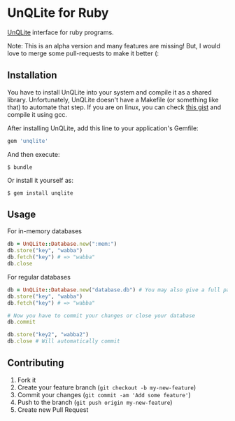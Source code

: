 # UnQLite for Ruby

[UnQLite](http://www.unqlite.org/) interface for ruby programs.

Note: This is an alpha version and many features are missing! But,
I would love to merge some pull-requests to make it better (:

## Installation

You have to install UnQLite into your system and compile it as a shared library. Unfortunately, 
UnQLite doesn't have a Makefile (or something like that) to automate that step. If you are on
linux, you can check [this gist](https://gist.github.com/danieltdt/5693070) and compile it using gcc.

After installing UnQLite, add this line to your application's Gemfile:
```ruby
gem 'unqlite'
```

And then execute:

    $ bundle

Or install it yourself as:

    $ gem install unqlite

## Usage

For in-memory databases
```ruby
db = UnQLite::Database.new(":mem:")
db.store("key", "wabba")
db.fetch("key") # => "wabba"
db.close
```

For regular databases
```ruby
db = UnQLite::Database.new("database.db") # You may also give a full path
db.store("key", "wabba")
db.fetch("key") # => "wabba"

# Now you have to commit your changes or close your database
db.commit

db.store("key2", "wabba2")
db.close # Will automatically commit
```

## Contributing

1. Fork it
2. Create your feature branch (`git checkout -b my-new-feature`)
3. Commit your changes (`git commit -am 'Add some feature'`)
4. Push to the branch (`git push origin my-new-feature`)
5. Create new Pull Request
